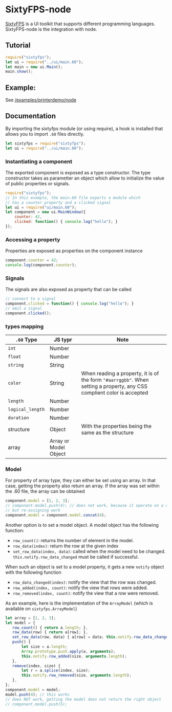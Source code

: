 # SixtyFPS-node

[SixtyFPS](https://www.sixtyfps.io/) is a UI toolkit that supports different programming languages.
SixtyFPS-node is the integration with node.

## Tutorial

```js
require("sixtyfps");
let ui = require("../ui/main.60");
let main = new ui.Main();
main.show();
```

## Example:

See [/examples/printerdemo/node](/examples/printerdemo/node)

## Documentation

By importing the sixtyfps module (or using require), a hook is installed that allows you
to import `.60` files directly.

```js
let sixtyfps = require("sixtyfps");
let ui = require("../ui/main.60");
```

### Instantiating a component

The exported component is exposed as a type constructor. The type constructor takes as parametter
an object which allow to initialize the value of public properties or signals.

```js
require("sixtyfps");
// In this example, the main.60 file exports a module which
// has a counter property and a clicked signal
let ui = require("ui/main.60");
let component = new ui.MainWindow({
    counter: 42,
    clicked: function() { console.log("hello"); }
});
```

### Accessing a property

Properties are exposed as properties on the component instance

```js
component.counter = 42;
console.log(component.counter);
```

### Signals

The signals are also exposed as property that can be called

```js
// connect to a signal
component.clicked = function() { console.log("hello"); }
// emit a signal
component.clicked();
```

### types mapping

| `.60` Type | JS typr | Note |
| --- | --- | --- |
| `int` | Number | |
| `float` | Number | |
| `string` | String | |
| `color` |String | When reading a property, it is of the form `"#aarrggbb"`. When setting a property, any CSS complient color is accepted |
| `length` | Number |  |
| `logical_length` | Number | |
| `duration` | Number |  |
| structure | Object | With the properties being the same as the structure |
| array | Array or Model Object | |

### Model

For property of array type, they can either be set using an array.
In that case, getting the property also return an array.
If the array was set within the .60 file, the array can be obtained

```js
component.model = [1, 2, 3];
// component.model.push(4); // does not work, because it operate on a copy
// but re-assigning work
component.model = component.model.concat(4);
```

Another option is to set a model object.  A model object has the following function:
 - `row_count()`: returns the number of element in the model.
 - `row_data(index)`: return the row at the given index
 - `set_row_data(index, data)`: called when the model need to be changed. `this.notify.row_data_changed` must be called if successful.

 When such an object is set to a model property, it gets a new `notify` object with the following function
 - `row_data_changed(index)`: notify the view that the row was changed.
 - `row_added(index, count)`: notify the view that rows were added.
 - `row_removed(index, count)`: notify the view that a row were removed.

 As an example, here is the implementation of the `ArrayModel` (which is available on `sixtyfps.ArrayModel`)

 ```js
 let array = [1, 2, 3];
 let model = {
    row_count() { return a.length; },
    row_data(row) { return a[row]; },
    set_row_data(row, data) { a[row] = data; this.notify.row_data_changed(row); },
    push() {
        let size = a.length;
        Array.prototype.push.apply(a, arguments);
        this.notify.row_added(size, arguments.length);
    },
    remove(index, size) {
        let r = a.splice(index, size);
        this.notify.row_removed(size, arguments.length);
    },
};
component.model = model;
model.push(4); // this works
// does NOT work, getting the model does not return the right object
// component.model.push(5);
 ```

